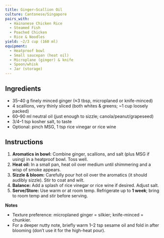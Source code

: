 ```yaml
---
title: Ginger–Scallion Oil
culture: Cantonese/Singapore
pairs_with:
  - Hainanese Chicken Rice
  - Steamed Fish
  - Poached Chicken
  - Rice & Noodles
yield: ~2/3 cup (160 ml)
equipment:
  - Heatproof bowl
  - Small saucepan (heat oil)
  - Microplane (ginger) & knife
  - Spoon/whisk
  - Jar (storage)
---
```


## Ingredients
- 35–40 g finely minced ginger (≈3 tbsp, microplaned or knife-minced)
- 4 scallions, very thinly sliced (both whites & greens; ~1 cup loosely packed)
- 60–90 ml neutral oil (just enough to sizzle; canola/peanut/grapeseed)
- 3/4–1 tsp kosher salt, to taste
- Optional: pinch MSG, 1 tsp rice vinegar or rice wine

## Instructions
1. **Aromatics in bowl:** Combine ginger, scallions, and salt (plus MSG if using) in a heatproof bowl. Toss well.
2. **Heat oil:** In a small pan, heat oil over medium until shimmering and a wisp of smoke appears.
3. **Sizzle & bloom:** Carefully pour hot oil over the aromatics (it should audibly sizzle). Stir to coat and wilt.
4. **Balance:** Add a splash of rice vinegar or rice wine if desired. Adjust salt.
5. **Serve/Store:** Use warm or at room temp. Refrigerate up to **1 week**; bring to room temp and stir before serving.

**Notes**
- Texture preference: microplaned ginger = silkier; knife-minced = chunkier.  
- For a deeper nutty note, briefly warm 1–2 tsp sesame oil and fold in after blooming (don’t use it for the high-heat pour).
